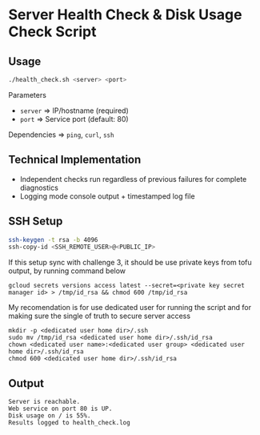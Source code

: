 # Server Health Check & Disk Usage Check Script

## Usage
```bash
./health_check.sh <server> <port>
```

Parameters
- `server` => IP/hostname (required)
- `port` => Service port (default: 80)

Dependencies => `ping`, `curl`, `ssh`

## Technical Implementation

- Independent checks run regardless of previous failures for complete diagnostics
- Logging mode console output + timestamped log file

## SSH Setup
```bash
ssh-keygen -t rsa -b 4096
ssh-copy-id <SSH_REMOTE_USER>@<PUBLIC_IP>
```

If this setup sync with challenge 3, it should be use private keys from tofu output, by running command below

`gcloud secrets versions access latest --secret=<private key secret manager id> > /tmp/id_rsa && chmod 600 /tmp/id_rsa`

My recomendation is for use dedicated user for running the script and for making sure the single of truth to secure server access

```
mkdir -p <dedicated user home dir>/.ssh
sudo mv /tmp/id_rsa <dedicated user home dir>/.ssh/id_rsa
chown <dedicated user name>:<dedicated user group> <dedicated user home dir>/.ssh/id_rsa
chmod 600 <dedicated user home dir>/.ssh/id_rsa
```

## Output
```
Server is reachable.
Web service on port 80 is UP.
Disk usage on / is 55%.
Results logged to health_check.log
```
